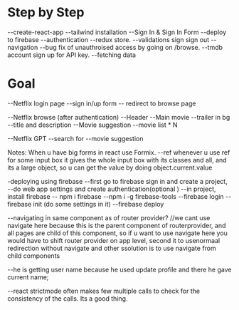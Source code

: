 # Step by Step

--create-react-app
--tailwind installation
--Sign In & Sign In Form
--deploy to firebase
--authentication
--redux store.
--validations sign sign out
--navigation
--bug fix of unauthroised access by going on /browse.
--tmdb account sign up for API key.
--fetching data 


# Goal

--Netflix login page
--sign in/up form
-- redirect to browse page

--Netflix browse (after authentication)
--Header
--Main movie
--trailer in bg
--title and description
--Movie suggestion
--movie list \* N

--Netflix GPT
--search for
--movie suggestion

Notes:
When u have big forms in react use Formix.
--ref
whenever u use ref for some input box it gives the whole input box with its classes and all, and its a large object, so u can get the value by doing object.current.value

-deploying using firebase
--first go to firebase sign in and create a project,
--do web app settings and create authentication(optional )
--in project, install firebase
-- npm i firebase
--npm i -g firebase-tools
--firebase login
--firebase init (do some settings in it)
--firebase deploy


--navigating in same component as of router provider?
//we cant use navigate here because this is the parent component of routerprovider, and all pages are child of this component, so if u want to use navigate here you would have to shift router provider on app level, second it to usenormaal redirection without navigate and other ssolution is to use navigate from child components


--he is getting user name because he used update profile and there he gave current name;

--react strictmode often makes few multiple calls to check for the consistency of the calls. Its a good thing. 






<!-- # Getting Started with Create React App

This project was bootstrapped with [Create React App](https://github.com/facebook/create-react-app).

## Available Scripts

In the project directory, you can run:

### `npm start`

Runs the app in the development mode.\
Open [http://localhost:3000](http://localhost:3000) to view it in your browser.

The page will reload when you make changes.\
You may also see any lint errors in the console.

### `npm test`

Launches the test runner in the interactive watch mode.\
See the section about [running tests](https://facebook.github.io/create-react-app/docs/running-tests) for more information.

### `npm run build`

Builds the app for production to the `build` folder.\
It correctly bundles React in production mode and optimizes the build for the best performance.

The build is minified and the filenames include the hashes.\
Your app is ready to be deployed!

See the section about [deployment](https://facebook.github.io/create-react-app/docs/deployment) for more information.

### `npm run eject`

**Note: this is a one-way operation. Once you `eject`, you can't go back!**

If you aren't satisfied with the build tool and configuration choices, you can `eject` at any time. This command will remove the single build dependency from your project.

Instead, it will copy all the configuration files and the transitive dependencies (webpack, Babel, ESLint, etc) right into your project so you have full control over them. All of the commands except `eject` will still work, but they will point to the copied scripts so you can tweak them. At this point you're on your own.

You don't have to ever use `eject`. The curated feature set is suitable for small and middle deployments, and you shouldn't feel obligated to use this feature. However we understand that this tool wouldn't be useful if you couldn't customize it when you are ready for it.

## Learn More

You can learn more in the [Create React App documentation](https://facebook.github.io/create-react-app/docs/getting-started).

To learn React, check out the [React documentation](https://reactjs.org/).

### Code Splitting

This section has moved here: [https://facebook.github.io/create-react-app/docs/code-splitting](https://facebook.github.io/create-react-app/docs/code-splitting)

### Analyzing the Bundle Size

This section has moved here: [https://facebook.github.io/create-react-app/docs/analyzing-the-bundle-size](https://facebook.github.io/create-react-app/docs/analyzing-the-bundle-size)

### Making a Progressive Web App

This section has moved here: [https://facebook.github.io/create-react-app/docs/making-a-progressive-web-app](https://facebook.github.io/create-react-app/docs/making-a-progressive-web-app)

### Advanced Configuration

This section has moved here: [https://facebook.github.io/create-react-app/docs/advanced-configuration](https://facebook.github.io/create-react-app/docs/advanced-configuration)

### Deployment

This section has moved here: [https://facebook.github.io/create-react-app/docs/deployment](https://facebook.github.io/create-react-app/docs/deployment)

### `npm run build` fails to minify

This section has moved here: [https://facebook.github.io/create-react-app/docs/troubleshooting#npm-run-build-fails-to-minify](https://facebook.github.io/create-react-app/docs/troubleshooting#npm-run-build-fails-to-minify) -->
